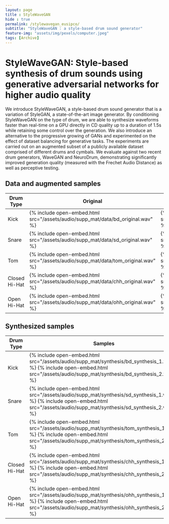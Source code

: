 ```yaml
--- 
layout: page
title : StyleWaveGAN
hide : true
permalink: /stylewavegan_eusipco/
subtitle: "StyleWaveGAN : a style-based drum sound generator" 
feature-img: "assets/img/pexels/computer.jpeg"
tags: [Archive]
---
```

# StyleWaveGAN: Style-based synthesis of drum sounds using generative adversarial networks for higher audio quality

We introduce StyleWaveGAN, a style-based drum sound generator that is a variation of StyleGAN, a state-of-the-art image generator. By conditioning StyleWaveGAN on the type of drum, we are able to synthesize waveforms
faster than real-time on a GPU directly in CD quality up to a duration of 1.5s while retaining some control over the generation. We also introduce an alternative to the progressive growing of GANs and experimented on the effect
of dataset balancing for generative tasks. The experiments are carried out on an augmented subset of a publicly available dataset comprised of different drums and cymbals. We evaluate against two recent drum generators,
WaveGAN and NeuroDrum, demonstrating significantly improved generation quality (measured with the Frechet Audio Distance) as well as perceptive testing.


## Data and augmented samples
<table>
<thead>
	<tr>
		<th>Drum Type</th>
		<th>Original</th>
		<th>Lowest augmentation parameters</th>
		<th>Highest augmentation parameters</th>
	</tr>
</thead>
<tbody>
	<tr>
		<td>Kick</td>
		<td>{% include open-embed.html src="/assets/audio/supp_mat/data/bd_original.wav" %} </td>
		<td>{% include open-embed.html src="/assets/audio/supp_mat/data/bd_augmented_extreme_params_low.wav" %}</td>
		<td>{% include open-embed.html src="/assets/audio/supp_mat/data/bd_augmented_extreme_params_high.wav" %}</td>
	</tr>
    <tr>
		<td>Snare</td>
		<td>{% include open-embed.html src="/assets/audio/supp_mat/data/sd_original.wav" %} </td>
		<td>{% include open-embed.html src="/assets/audio/supp_mat/data/sd_augmented_extreme_params_low.wav" %}</td>
		<td>{% include open-embed.html src="/assets/audio/supp_mat/data/sd_augmented_extreme_params_high.wav" %}</td>
	</tr>
        <tr>
		<td>Tom</td>
		<td>{% include open-embed.html src="/assets/audio/supp_mat/data/tom_original.wav" %} </td>
		<td>{% include open-embed.html src="/assets/audio/supp_mat/data/tom_augmented_extreme_params_low.wav" %}</td>
		<td>{% include open-embed.html src="/assets/audio/supp_mat/data/tom_augmented_extreme_params_high.wav" %}</td>
	</tr>
            <tr>
		<td>Closed Hi-Hat</td>
		<td>{% include open-embed.html src="/assets/audio/supp_mat/data/chh_original.wav" %} </td>
		<td>{% include open-embed.html src="/assets/audio/supp_mat/data/chh_augmented_extreme_params_low.wav" %}</td>
		<td>{% include open-embed.html src="/assets/audio/supp_mat/data/chh_augmented_extreme_params_high.wav" %}</td>
	</tr>
            <tr>
		<td>Open Hi-Hat</td>
		<td>{% include open-embed.html src="/assets/audio/supp_mat/data/ohh_original.wav" %} </td>
		<td>{% include open-embed.html src="/assets/audio/supp_mat/data/ohh_augmented_extreme_params_low.wav" %}</td>
		<td>{% include open-embed.html src="/assets/audio/supp_mat/data/ohh_augmented_extreme_params_high.wav" %}</td>
	</tr>

</tbody>
</table>

## Synthesized samples

<table>
<thead>
	<tr>
		<th>Drum Type</th>
		<th>Samples</th>
	</tr>
</thead>
<tbody>
	<tr>
		<td>Kick</td>
		<td>{% include open-embed.html src="/assets/audio/supp_mat/synthesis/bd_synthesis_1.wav" %} {% include open-embed.html src="/assets/audio/supp_mat/synthesis/bd_synthesis_2.wav" %}</td>
	</tr>
    <tr>
		<td>Snare</td>
		<td>{% include open-embed.html src="/assets/audio/supp_mat/synthesis/sd_synthesis_1.wav" %} {% include open-embed.html src="/assets/audio/supp_mat/synthesis/sd_synthesis_2.wav" %}</td>
	</tr>
    <tr>
		<td>Tom</td>
		<td> {% include open-embed.html src="/assets/audio/supp_mat/synthesis/tom_synthesis_1.wav" %} {% include open-embed.html src="/assets/audio/supp_mat/synthesis/tom_synthesis_2.wav" %}</td>
	</tr>
    <tr>
		<td>Closed Hi-Hat</td>
		<td>{% include open-embed.html src="/assets/audio/supp_mat/synthesis/chh_synthesis_1.wav" %} {% include open-embed.html src="/assets/audio/supp_mat/synthesis/chh_synthesis_2.wav" %}</td>
	</tr>
    <tr>
		<td>Open Hi-Hat</td>
		<td>{% include open-embed.html src="/assets/audio/supp_mat/synthesis/ohh_synthesis_1.wav" %} {% include open-embed.html src="/assets/audio/supp_mat/synthesis/ohh_synthesis_2.wav" %}</td>
	</tr>
</tbody>
</table>






